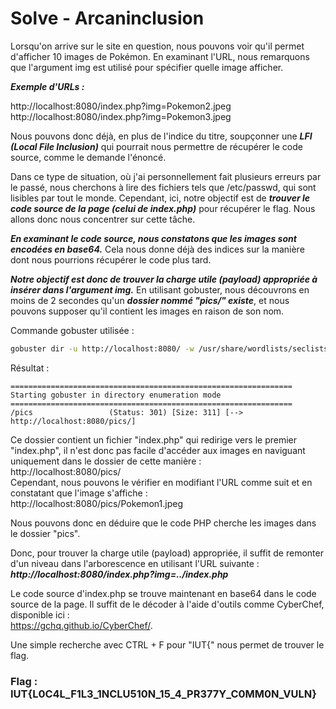 # Solve - Arcaninclusion

Lorsqu'on arrive sur le site en question, nous pouvons voir qu'il permet d'afficher 10 images de Pokémon. En examinant l'URL, nous remarquons que l'argument img est utilisé pour spécifier quelle image afficher.

***Exemple d'URLs :***


http://localhost:8080/index.php?img=Pokemon2.jpeg  
http://localhost:8080/index.php?img=Pokemon3.jpeg

Nous pouvons donc déjà, en plus de l'indice du titre, soupçonner une ***LFI (Local File Inclusion)*** qui pourrait nous permettre de récupérer le code source, comme le demande l'énoncé.

Dans ce type de situation, où j'ai personnellement fait plusieurs erreurs par le passé, nous cherchons à lire des fichiers tels que /etc/passwd, qui sont lisibles par tout le monde. Cependant, ici, notre objectif est de ***trouver le code source de la page (celui de index.php)*** pour récupérer le flag. Nous allons donc nous concentrer sur cette tâche. 

***En examinant le code source, nous constatons que les images sont encodées en base64.*** Cela nous donne déjà des indices sur la manière dont nous pourrions récupérer le code plus tard.

***Notre objectif est donc de trouver la charge utile (payload) appropriée à insérer dans l'argument img.***
En utilisant gobuster, nous découvrons en moins de 2 secondes qu'un ***dossier nommé "pics/" existe***, et nous pouvons supposer qu'il contient les images en raison de son nom.

Commande gobuster utilisée :  

```bash
gobuster dir -u http://localhost:8080/ -w /usr/share/wordlists/seclists/Discovery/Web-Content/directory-list-2.3-big.txt
```
Résultat : 
```
===============================================================
Starting gobuster in directory enumeration mode
===============================================================
/pics                 (Status: 301) [Size: 311] [--> http://localhost:8080/pics/]
```

Ce dossier contient un fichier "index.php" qui redirige vers le premier "index.php", il n'est donc pas facile d'accéder aux images en naviguant uniquement dans le dossier de cette manière :   
http://localhost:8080/pics/     
Cependant, nous pouvons le vérifier en modifiant l'URL comme suit et en constatant que l'image s'affiche :   
http://localhost:8080/pics/Pokemon1.jpeg  

Nous pouvons donc en déduire que le code PHP cherche les images dans le dossier "pics".

Donc, pour trouver la charge utile (payload) appropriée, il suffit de remonter d'un niveau dans l'arborescence en utilisant l'URL suivante :   
***http://localhost:8080/index.php?img=../index.php***  


Le code source d'index.php se trouve maintenant en base64 dans le code source de la page. Il suffit de le décoder à l'aide d'outils comme CyberChef, disponible ici :   
https://gchq.github.io/CyberChef/.

Une simple recherche avec CTRL + F pour "IUT{" nous permet de trouver le flag.

### Flag : IUT{L0C4L_F1L3_1NCLU510N_15_4_PR377Y_C0MM0N_VULN}
